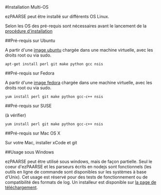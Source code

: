 #Installation Multi-OS

ezPAARSE peut être installé sur différents OS Linux.

Selon les OS des pré-requis sont nécessaires avant le lancement de la [procédure d'installation](https://github.com/ezpaarse-project/ezpaarse/blob/master/doc/quickstart.md)

##Pré-requis sur Ubuntu

A partir d'une [image ubuntu](http://www.ubuntu.com/download) chargée dans une machine virtuelle, avec les droits root ou via sudo.

```
apt-get install perl git make python gcc nsis
```

##Pré-requis sur Fedora

A partir d'une [image fedora](http://fedoraproject.org/get-fedora) chargée dans une machine virtuelle, avec les droits root ou via sudo.

```
yum install perl git make python gcc-c++ nsis
```

##Pré-requis sur SUSE
 
 (à vérifier)
```
yum install perl git make python gcc-c++ nsis
```

##Pré-requis sur Mac OS X

Sur votre Mac, installer xCode et git

##Usage sous Windows

ezPAARSE peut être utilisé sous windows, mais de façon partielle.
Seul le coeur d'ezPAARSE et les parseurs écrits en nodejs sont fonctionnels (les outils en ligne de commande sont disponibles sur les systèmes à base d'Unix).
Cet usage est réservé pour des tests de fonctionnement ou de compatibilité des formats de log.
Un installeur est disponible sur [la page de téléchargement](http://analogist.couperin.org/ezpaarse/download).
